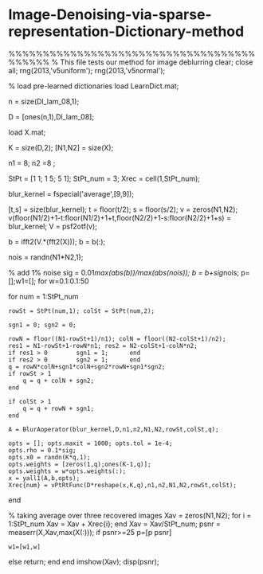 # Image-Denoising-via-sparse-representation-Dictionary-method
%%%%%%%%%%%%%%%%%%%%%%%%%%%%%%%%%%%%%%%%%%
% This file tests our method for image deblurring
clear; close all;
     rng(2013,'v5uniform'); rng(2013,'v5normal');

% load pre-learned dictionaries
load LearnDict.mat;

 n = size(Dl_lam_08,1);

 D = [ones(n,1),Dl_lam_08];

load X.mat;

 K = size(D,2);
 [N1,N2] = size(X);

n1 = 8; n2 =8 ;

 StPt = [1 1; 1 5; 5 1];
 StPt_num = 3;
 Xrec = cell(1,StPt_num);

blur_kernel = fspecial('average',[9,9]);

 [t,s] = size(blur_kernel);
 t = floor(t/2); s = floor(s/2);
 v = zeros(N1,N2);
v(floor(N1/2)+1-t:floor(N1/2)+1+t,floor(N2/2)+1-s:floor(N2/2)+1+s) = blur_kernel;
V = psf2otf(v);

b = ifft2(V.*(fft2(X))); b = b(:);

nois = randn(N1*N2,1);

% add 1% noise
sig = 0.01*max(abs(b))/max(abs(nois));
b = b+sig*nois;
p=[];w1=[];
for w=0.1:0.1:50
    
for num = 1:StPt_num
    
    rowSt = StPt(num,1); colSt = StPt(num,2);
    
    sgn1 = 0; sgn2 = 0;
    
    rowN = floor((N1-rowSt+1)/n1); colN = floor((N2-colSt+1)/n2);
    res1 = N1-rowSt+1-rowN*n1; res2 = N2-colSt+1-colN*n2;
    if res1 > 0        sgn1 = 1;      end
    if res2 > 0        sgn2 = 1;      end
    q = rowN*colN+sgn1*colN+sgn2*rowN+sgn1*sgn2;
    if rowSt > 1
        q = q + colN + sgn2;
    end
    
    if colSt > 1
        q = q + rowN + sgn1;
    end
    
    A = BlurAoperator(blur_kernel,D,n1,n2,N1,N2,rowSt,colSt,q);
    
    opts = []; opts.maxit = 1000; opts.tol = 1e-4;
    opts.rho = 0.1*sig;
    opts.x0 = randn(K*q,1);
    opts.weights = [zeros(1,q);ones(K-1,q)];
    opts.weights = w*opts.weights(:);
    x = yall1(A,b,opts);
    Xrec{num} = vPtRtFunc(D*reshape(x,K,q),n1,n2,N1,N2,rowSt,colSt);
end

% taking average over three recovered images
Xav = zeros(N1,N2);
for i = 1:StPt_num
    Xav = Xav + Xrec{i};
end
Xav = Xav/StPt_num;
psnr = measerr(X,Xav,max(X(:)));
if psnr>=25
    p=[p psnr]
    
    w1=[w1,w]
 else
 return;
end
end
imshow(Xav);
disp(psnr);
